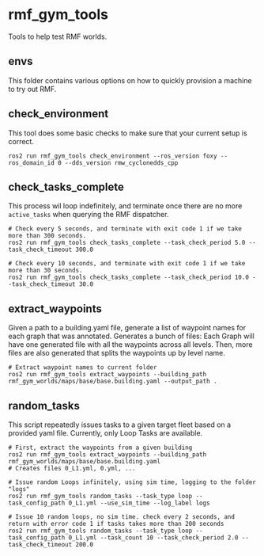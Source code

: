# rmf_gym_tools

Tools to help test RMF worlds.

## envs
This folder contains various options on how to quickly provision a machine to try out RMF. 

## check_environment
This tool does some basic checks to make sure that your current setup is correct.
```
ros2 run rmf_gym_tools check_environment --ros_version foxy --ros_domain_id 0 --dds_version rmw_cyclonedds_cpp
```

## check_tasks_complete
This process wil loop indefinitely, and terminate once there are no more `active_tasks` when querying the RMF dispatcher.

```
# Check every 5 seconds, and terminate with exit code 1 if we take more than 300 seconds.
ros2 run rmf_gym_tools check_tasks_complete --task_check_period 5.0 --task_check_timeout 300.0

# Check every 10 seconds, and terminate with exit code 1 if we take more than 30 seconds.
ros2 run rmf_gym_tools check_tasks_complete --task_check_period 10.0 --task_check_timeout 30.0
```

## extract_waypoints
Given a path to a building.yaml file, generate a list of waypoint names for each graph that was annotated. Generates a bunch of files:
Each Graph will have one generated file with all the waypoints across all levels. Then, more files are also generated that splits the waypoints up by level name.
```
# Extract waypoint names to current folder
ros2 run rmf_gym_tools extract_waypoints --building_path rmf_gym_worlds/maps/base/base.building.yaml --output_path .
```

## random_tasks
This script repeatedly issues tasks to a given target fleet based on a provided yaml file.
Currently, only Loop Tasks are available.

```
# First, extract the waypoints from a given building
ros2 run rmf_gym_tools extract_waypoints --building_path rmf_gym_worlds/maps/base/base.building.yaml
# Creates files 0_L1.yml, 0.yml, ...

# Issue random Loops infinitely, using sim time, logging to the folder "logs"
ros2 run rmf_gym_tools random_tasks --task_type loop --task_config_path 0_L1.yml --use_sim_time --log_label logs

# Issue 10 random loops, no sim time. check every 2 seconds, and return with error code 1 if tasks takes more than 200 seconds
ros2 run rmf_gym_tools random_tasks --task_type loop --task_config_path 0_L1.yml --task_count 10 --task_check_period 2.0 --task_check_timeout 200.0
```
